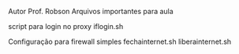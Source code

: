 Autor Prof. Robson
Arquivos importantes para aula

script para login no proxy
iflogin.sh

Configuração para firewall simples
fechainternet.sh
liberainternet.sh
